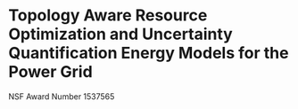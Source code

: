 #  Topology Aware Resource Optimization and Uncertainty Quantification Energy Models for the Power Grid
NSF Award Number 1537565
